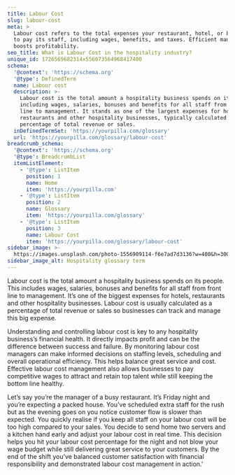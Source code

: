 ```yaml
---
title: Labour Cost
slug: labour-cost
meta: >
  Labour cost refers to the total expenses your restaurant, hotel, or bar incurs
  to pay its staff, including wages, benefits, and taxes. Efficient management
  boosts profitability.
seo_title: What is Labour Cost in the hospitality industry?
unique_id: 1726569682314x556073564968417400
schema:
  '@context': 'https://schema.org'
  '@type': DefinedTerm
  name: Labour cost
  description: >-
    Labour cost is the total amount a hospitality business spends on its people,
    including wages, salaries, bonuses and benefits for all staff from front
    line to management. It stands as one of the largest expenses for hotels,
    restaurants and other hospitality businesses, typically calculated as a
    percentage of total revenue or sales.
  inDefinedTermSet: 'https://yourpilla.com/glossary'
  url: 'https://yourpilla.com/glossary/labour-cost'
breadcrumb_schema:
  '@context': 'https://schema.org'
  '@type': BreadcrumbList
  itemListElement:
    - '@type': ListItem
      position: 1
      name: Home
      item: 'https://yourpilla.com'
    - '@type': ListItem
      position: 2
      name: Glossary
      item: 'https://yourpilla.com/glossary'
    - '@type': ListItem
      position: 3
      name: Labour Cost
      item: 'https://yourpilla.com/glossary/labour-cost'
sidebar_image: >-
  https://images.unsplash.com/photo-1556909114-f6e7ad7d3136?w=400&h=300&fit=crop&auto=format
sidebar_image_alt: Hospitality glossary term
---
```

Labour cost is the total amount a hospitality business spends on its people. This includes wages, salaries, bonuses and benefits for all staff from front line to management. It’s one of the biggest expenses for hotels, restaurants and other hospitality businesses. Labour cost is usually calculated as a percentage of total revenue or sales so businesses can track and manage this big expense.

Understanding and controlling labour cost is key to any hospitality business’s financial health. It directly impacts profit and can be the difference between success and failure. By monitoring labour cost managers can make informed decisions on staffing levels, scheduling and overall operational efficiency. This helps balance great service and cost. Effective labour cost management also allows businesses to pay competitive wages to attract and retain top talent while still keeping the bottom line healthy.

Let’s say you’re the manager of a busy restaurant. It’s Friday night and you’re expecting a packed house. You’ve scheduled extra staff for the rush but as the evening goes on you notice customer flow is slower than expected. You quickly realise if you keep all staff on your labour cost will be too high compared to your sales. You decide to send home two servers and a kitchen hand early and adjust your labour cost in real time. This decision helps you hit your labour cost percentage for the night and not blow your wage budget while still delivering great service to your customers. By the end of the shift you’ve balanced customer satisfaction with financial responsibility and demonstrated labour cost management in action.'
